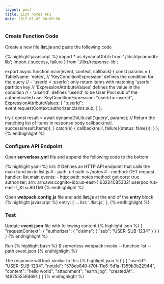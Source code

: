 ```yaml
---
layout: post
title: List notes API
date: 2017-01-02 00:00:00
---
```


### Create Function Code

Create a new file **list.js** and paste the following code

{% highlight javascript %}
import * as dynamoDbLib from './libs/dynamodb-lib';
import { success, failure } from './libs/response-lib';

export async function main(event, context, callback) {
  const params = {
    TableName: 'notes',
    // 'KeyConditionExpression' defines the condition for the query
    // - 'userId = :userId': only return items with matching 'userId' partition key
    // 'ExpressionAttributeValues' defines the value in the condition
    // - ':userId': defines 'userId' to be User Pool sub of the authenticated user
    KeyConditionExpression: "userId = :userId",
    ExpressionAttributeValues: {
      ":userId": event.requestContext.authorizer.claims.sub,
    }
  };

  try {
    const result = await dynamoDbLib.call('query', params);
    // Return the matching list of items in response body
    callback(null, success(result.Items));
  }
  catch(e) {
    callback(null, failure({status: false}));
  }
};
{% endhighlight %}

### Configure API Endpoint

Open **serverless.yml** file and append the following code to the bottom

{% highlight yaml %}
  list:
    # Defines an HTTP API endpoint that calls the main function in list.js
    # - path: url path is /notes
    # - method: GET request
    handler: list.main
    events:
      - http:
          path: notes
          method: get
          cors: true
          authorizer:
            arn: arn:aws:cognito-idp:us-east-1:632240853321:userpool/us-east-1_KLsuR0TMI
{% endhighlight %}

Open **webpack.config.js** file and add **list.js** at the end of the **entry** block
{% highlight javascript %}
  entry: {
    ...
    list: './list.js',
  },
{% endhighlight %}

### Test

Update **event.json** file with following content
{% highlight json %}
{
  "requestContext": {
    "authorizer": {
      "claims": {
        "sub": "USER-SUB-1234"
      }
    }
  }
}
{% endhighlight %}

Run
{% highlight bash %}
$ serverless webpack invoke --function list --path event.json
{% endhighlight %}

The response will look similar to this
{% highlight json %}
[
  {
    "userId": "USER-SUB-1234",
    "noteId": "578eb840-f70f-11e6-9d1a-1359b3b22944",
    "content": "hello world",
    "attachment": "earth.jpg",
    "createdAt": 1487555594691
  }
]
{% endhighlight %}
